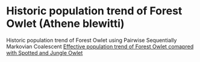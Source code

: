 # Historic population trend of Forest Owlet (Athene blewitti)
Historic population trend of Forest Owlet using Pairwise Sequentially Markovian Coalescent 
[Effective population trend of Forest Owlet comapred with Spotted and Jungle Owlet](https://github.com/stachyris/Historic-population-trend-of-Forest-Owlet/files/9469062/Owlet_PSMC_Plot.pdf)
